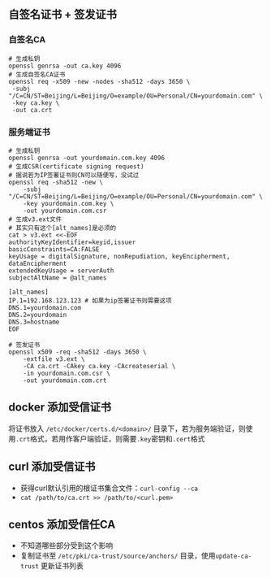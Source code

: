 

## 自签名证书 + 签发证书

### 自签名CA

```shell
# 生成私钥
openssl genrsa -out ca.key 4096
# 生成自签名CA证书
openssl req -x509 -new -nodes -sha512 -days 3650 \
 -subj "/C=CN/ST=Beijing/L=Beijing/O=example/OU=Personal/CN=yourdomain.com" \
 -key ca.key \
 -out ca.crt
```

### 服务端证书

```shell
# 生成私钥 
openssl genrsa -out yourdomain.com.key 4096
# 生成CSR(certificate signing request) 
# 据说若为IP签署证书则CN可以随便写，没试过
openssl req -sha512 -new \
    -subj "/C=CN/ST=Beijing/L=Beijing/O=example/OU=Personal/CN=yourdomain.com" \
    -key yourdomain.com.key \
    -out yourdomain.com.csr
# 生成v3.ext文件
# 其实只有这个[alt_names]是必须的
cat > v3.ext <<-EOF
authorityKeyIdentifier=keyid,issuer
basicConstraints=CA:FALSE
keyUsage = digitalSignature, nonRepudiation, keyEncipherment, dataEncipherment
extendedKeyUsage = serverAuth
subjectAltName = @alt_names

[alt_names]
IP.1=192.168.123.123 # 如果为ip签署证书则需要这项
DNS.1=yourdomain.com
DNS.2=yourdomain
DNS.3=hostname
EOF

# 签发证书
openssl x509 -req -sha512 -days 3650 \
    -extfile v3.ext \
    -CA ca.crt -CAkey ca.key -CAcreateserial \
    -in yourdomain.com.csr \
    -out yourdomain.com.crt
```





## docker 添加受信证书

将证书放入 `/etc/docker/certs.d/<domain>/` 目录下，若为服务端验证，则使用`.crt`格式，若用作客户端验证，则需要`.key`密钥和`.cert`格式



## curl 添加受信证书

- 获得curl默认引用的根证书集合文件：`curl-config --ca`
- `cat /path/to/ca.crt >> /path/to/<curl.pem>`



## centos 添加受信任CA

- 不知道哪些部分受到这个影响
- 复制证书至 `/etc/pki/ca-trust/source/anchors/` 目录，使用`update-ca-trust` 更新证书列表